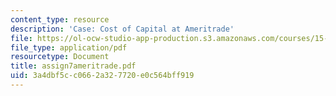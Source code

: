 ```yaml
---
content_type: resource
description: 'Case: Cost of Capital at Ameritrade'
file: https://ol-ocw-studio-app-production.s3.amazonaws.com/courses/15-402-finance-theory-ii-spring-2003/3a4dbf5cc0662a327720e0c564bff919_assign7ameritrade.pdf
file_type: application/pdf
resourcetype: Document
title: assign7ameritrade.pdf
uid: 3a4dbf5c-c066-2a32-7720-e0c564bff919
---
```

